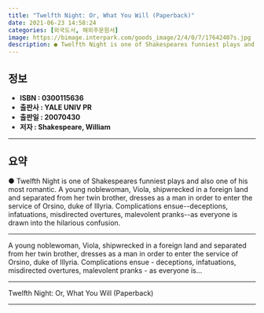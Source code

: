 ```yaml
---
title: "Twelfth Night: Or, What You Will (Paperback)"
date: 2021-06-23 14:58:24
categories: [외국도서, 해외주문원서]
image: https://bimage.interpark.com/goods_image/2/4/0/7/17642407s.jpg
description: ● Twelfth Night is one of Shakespeares funniest plays and also one of his most romantic. A young noblewoman, Viola, shipwrecked in a foreign land and separated
---
```


## **정보**

- **ISBN : 0300115636**
- **출판사 : YALE UNIV PR**
- **출판일 : 20070430**
- **저자 : Shakespeare, William**

------



## **요약**

●  Twelfth Night is one of Shakespeares funniest plays and also one of his most romantic. A young noblewoman, Viola, shipwrecked in a foreign land and separated from her twin brother, dresses as a man in order to enter the service of Orsino, duke of Illyria. Complications ensue--deceptions, infatuations, misdirected overtures, malevolent pranks--as everyone is drawn into the hilarious confusion.

------

A young noblewoman, Viola, shipwrecked in a foreign land and separated from her twin brother, dresses as a man in order to enter the service of Orsino, duke of Illyria. Complications ensue - deceptions, infatuations, misdirected overtures, malevolent pranks - as everyone is... 

------


Twelfth Night: Or, What You Will (Paperback) 

------


